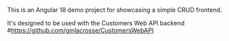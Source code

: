 This is an Angular 18 demo project for showcasing a simple CRUD frontend.

It's designed to be used with the Customers Web API backend #https://github.com/gmlacrosse/CustomersWebAPI